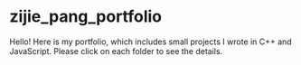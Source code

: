 # zijie_pang_portfolio
Hello! Here is my portfolio, which includes small projects I wrote in C++ and JavaScript. Please click on each folder to see the details.
